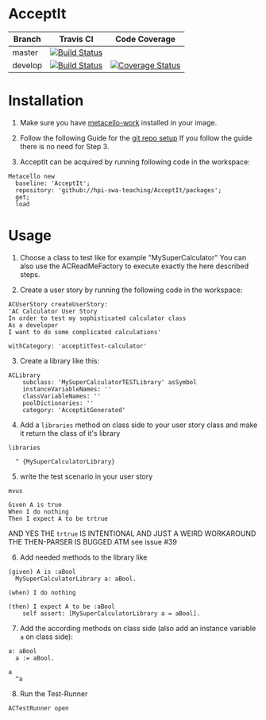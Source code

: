 # AcceptIt 

Branch  | Travis CI  | Code Coverage |
------- | ---------- | ------------- |
master  | [![Build Status](https://travis-ci.org/hpi-swa-teaching/AcceptIt.svg?branch=master)](https://travis-ci.org/hpi-swa-teaching/AcceptIt) | |
develop | [![Build Status](https://travis-ci.org/hpi-swa-teaching/AcceptIt.svg?branch=develop)](https://travis-ci.org/hpi-swa-teaching/AcceptIt) | [![Coverage Status](http://coveralls.io/repos/github/hpi-swa-teaching/AcceptIt/badge.png?branch=develop)](https://coveralls.io/github/hpi-swa-teaching/AcceptIt) |

# Installation  

1. Make sure you have [metacello-work](https://github.com/dalehenrich/metacello-work) installed in your image.

2. Follow the following Guide for the [git repo setup](https://github.com/hpi-swa-teaching/AcceptIt/wiki/Git-setup-guide)
If you follow the guide there is no need for Step 3.

3. AcceptIt can be acquired by running following code in the workspace:

```smalltalk
Metacello new
  baseline: 'AcceptIt';
  repository: 'github://hpi-swa-teaching/AcceptIt/packages';
  get;
  load
```

# Usage

1. Choose a class to test like for example "MySuperCalculator" You can also use the ACReadMeFactory to execute exactly the here described steps.

2. Create a user story by running the following code in the workspace:  
```smalltalk
ACUserStory createUserStory:
'AC Calculator User Story
In order to test my sophisticated calculator class
As a developer
I want to do some complicated calculations'

withCategory: 'acceptitTest-calculator'
```

3. Create a library like this:   
```smalltalk
ACLibrary 
	subclass: 'MySuperCalculatorTESTLibrary' asSymbol
	instanceVariableNames: ''
	classVariableNames: ''
	poolDictionaries: ''
	category: 'AcceptitGenerated'
``` 
4. Add a `libraries` method on class side to your user story class and make it return the class of it's library 

```
libraries

  ^ {MySuperCalculatorLibrary}

```

5. write the test scenario in your user story
```
mvus

Given A is true
When I do nothing
Then I expect A to be trtrue
```
AND YES THE `trtrue` IS INTENTIONAL AND JUST A WEIRD WORKAROUND THE THEN-PARSER IS BUGGED ATM see issue #39

6. Add needed methods to the library like
```smalltalk
(given) A is :aBool
  MySuperCalculatorLibrary a: aBool.
```
  
```smalltalk
(when) I do nothing

```
```smalltalk
(then) I expect A to be :aBool
	self assert: [MySuperCalculatorLibrary a = aBool].
```
7. Add the according methods on class side (also add an instance variable `a` on class side):
```smalltalk
a: aBool
  a := aBool.
```
```smalltalk
a
  ^a
```

8. Run the Test-Runner
```smalltalk
ACTestRunner open
```

